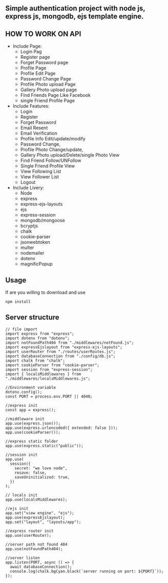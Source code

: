 ## Simple authentication project with node js, express js, mongodb, ejs template engine.


## HOW TO WORK ON API

* Include Page:
    * Login Pag
    * Register page
    * Forget Password page
    * Profile Page
    * Profile Edit Page
    * Password Change Page
    * Profile Photo upload Page
    * Gallery Photo upload page
    * Find Friends Page Like Facebook
    * single Friend Profile Page
* Include Features:
    * Login
    * Register
    * Forget Password
    * Email Resent
    * Email Verification
    * Profile Info Edit/update/modify
    * Password Change,
    * Profile Photo Change/update,
    * Gallery Photo upload/Delete/single Photo View
    * Find Friend Follow/UNFollow
    * Single Friend Profile View
    * View Following List
    * View Follower List
    * Logout
* Include Livery:
    * Node
    * express
    * express-ejs-layouts
    * ejs
    * express-session
    * mongodb/mongoose
    * bcryptjs
    * chalk
    * cookie-parser
    * jsonwebtoken
    * multer
    * nodemailer
    * dotenv
    * magnificPopup

## Usage

If are you willing to download and use

```console
npm install 
```
## Server structure

```console
// file import
import express from "express";
import dotenv from "dotenv";
import notFoundPath404 from "./middlewares/notFound.js";
import expressEjslayout from "express-ejs-layouts";
import userRouter from "./routes/userRoutes.js";
import databaseConnection from "./config/db.js";
import chalk from "chalk";
import cookieParser from "cookie-parser";
import session from "express-session";
import { localsMiddlewares } from "./middlewares/localsMiddlewares.js";

//Environment variable
dotenv.config();
const PORT = process.env.PORT || 4040;

//express init
const app = express();

//middleware init
app.use(express.json());
app.use(express.urlencoded({ extended: false }));
app.use(cookieParser());

//express static folder
app.use(express.static("public"));

//session init
app.use(
  session({
    secret: "we love node",
    resave: false,
    saveUninitialized: true,
  })
);

// locals init
app.use(localsMiddlewares);

//ejs init
app.set("view engine", "ejs");
app.use(expressEjslayout);
app.set("layout", "layouts/app");

//express router init
app.use(userRouter);

//server path not found 404
app.use(notFoundPath404);

//server listen
app.listen(PORT, async () => {
  await databaseConnection();
  console.log(chalk.bgCyan.black(`server running on port: ${PORT}`));
});

```
